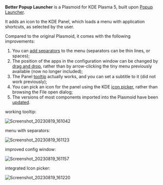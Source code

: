 **Better Popup Launcher** is a Plasmoid for KDE Plasma 5, built upon [Popup Launcher](https://github.com/dfaust/plasma-applet-popup-launcher).

It adds an icon to the KDE Panel, which loads a menu with application shortcuts, as selected by the user.

Compared to the original Plasmoid, it comes with the following improvements:

1. You can <ins>add separators</ins> to the menu (separators can be thin lines, or spaces);
2. The position of the apps in the configuration window can be changed by <ins>drag and drop</ins>, rather than by arrow-clicking the tiny menu previously available (now no longer included);
3. The Panel <ins>tooltip</ins> actually works, and you can set a subtitle to it (did not work previously);
3. You can pick an icon for the panel using the KDE <ins>icon picker</ins>, rather than browsing the File open dialog;
4. The versions of most components imported into the Plasmoid have been <ins>updated</ins>.

working tooltip:

![Screenshot_20230819_161042](https://github.com/unalignedcoder/better-popup-launcher/assets/16850566/e4dddb1c-cbc2-4fca-9e36-bc55056d6950)

menu with separators:

![Screenshot_20230819_161123](https://github.com/unalignedcoder/better-popup-launcher/assets/16850566/9a1d45d3-8da7-43c1-899b-d1511ae01000)

improved config window:

![Screenshot_20230819_161157](https://github.com/unalignedcoder/better-popup-launcher/assets/16850566/cf9a5e3a-e4a9-474c-966f-5b196d5506a9)

integrated Icon picker:

![Screenshot_20230819_161220](https://github.com/unalignedcoder/better-popup-launcher/assets/16850566/9d8ea3f3-85e1-4a5b-9760-f956237afc0c)
